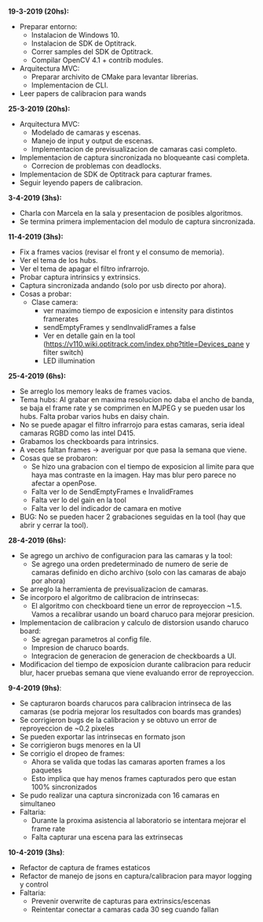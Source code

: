__19-3-2019 (20hs):__
- Preparar entorno:
	- Instalacion de Windows 10.
	- Instalacion de SDK de Optitrack.
	- Correr samples del SDK de Optitrack.
	- Compilar OpenCV 4.1 + contrib modules.
- Arquitectura MVC:
	- Preparar archivito de CMake para levantar librerias.
	- Implementacion de CLI.
- Leer papers de calibracion para wands

__25-3-2019 (20hs):__
- Arquitectura MVC:
	- Modelado de camaras y escenas.
	- Manejo de input y output de escenas.
	- Implementacion de previsualizacion de camaras casi completo.
- Implementacion de captura sincronizada no bloqueante casi completa.
	- Correcion de problemas con deadlocks.
- Implementacion de SDK de Optitrack para capturar frames.
- Seguir leyendo papers de calibracion.

__3-4-2019 (3hs):__
- Charla con Marcela en la sala y presentacion de posibles algoritmos.
- Se termina primera implementacion del modulo de captura sincronizada.

__11-4-2019 (3hs):__
- Fix a frames vacios (revisar el front y el consumo de memoria).
- Ver el tema de los hubs.
- Ver el tema de apagar el filtro infrarrojo.
- Probar captura intrinsics y extrinsics.
- Captura sincronizada andando (solo por usb directo por ahora).
- Cosas a probar:
	- Clase camera:
		- ver maximo tiempo de exposicion e intensity para distintos framerates
		- sendEmptyFrames y sendInvalidFrames a false
		- Ver en detalle gain en la tool (https://v110.wiki.optitrack.com/index.php?title=Devices_pane y filter switch)
		- LED illumination

__25-4-2019 (6hs):__
- Se arreglo los memory leaks de frames vacios.
- Tema hubs: Al grabar en maxima resolucion no daba el ancho de banda, se baja el frame rate y se comprimen en MJPEG y se pueden usar los hubs. Falta probar varios hubs en daisy chain.
- No se puede apagar el filtro infrarrojo para estas camaras, seria ideal camaras RGBD como las intel D415.
- Grabamos los checkboards para intrinsics. 
- A veces faltan frames -> averiguar por que pasa la semana que viene.
- Cosas que se probaron:
	- Se hizo una grabacion con el tiempo de exposicion al limite para que haya mas contraste en la imagen. Hay mas blur pero parece no afectar a openPose.
	- Falta ver lo de SendEmptyFrames e InvalidFrames
	- Falta ver lo del gain en la tool
	- Falta ver lo del indicador de camara en motive
- BUG: No se pueden hacer 2 grabaciones seguidas en la tool (hay que abrir y cerrar la tool).

__28-4-2019 (6hs):__
- Se agrego un archivo de configuracion para las camaras y la tool:
	- Se agrego una orden predeterminado de numero de serie de camaras definido en dicho archivo (solo con las camaras de abajo por ahora)
- Se arreglo la herramienta de previsualizacion de camaras.
- Se incorporo el algoritmo de calibracion de intrinsecas:
	- El algoritmo con checkboard tiene un error de reproyeccion ~1.5. Vamos a recalibrar usando un board charuco para mejorar presicion.
- Implementacion de calibracion y calculo de distorsion usando charuco board:
	- Se agregan parametros al config file.
	- Impresion de charuco boards.
	- Integracion de generacion de generacion de checkboards a UI.
- Modificacion del tiempo de exposicion durante calibracion para reducir blur, hacer pruebas semana que viene evaluando error de reproyeccion.

__9-4-2019 (9hs)__:
- Se capturaron boards charucos para calibracion intrinseca de las camaras (se podria mejorar los resultados con boards mas grandes)
- Se corrigieron bugs de la calibracion y se obtuvo un error de reproyeccion de ~0.2 pixeles
- Se pueden exportar las intrinsecas en formato json
- Se corrigieron bugs menores en la UI
- Se corrigio el dropeo de frames:
	- Ahora se valida que todas las camaras aporten frames a los paquetes
	- Esto implica que hay menos frames capturados pero que estan 100% sincronizados 
- Se pudo realizar una captura sincronizada con 16 camaras en simultaneo
- Faltaria:
	- Durante la proxima asistencia al laboratorio se intentara mejorar el frame rate
	- Falta capturar una escena para las extrinsecas

__10-4-2019 (3hs)__:
- Refactor de captura de frames estaticos
- Refactor de manejo de jsons en captura/calibracion para mayor logging y control
- Faltaria:
	- Prevenir overwrite de capturas para extrinsics/escenas
	- Reintentar conectar a camaras cada 30 seg cuando fallan
